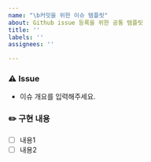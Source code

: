 ```yaml
---
name: "\b커밋을 위한 이슈 템플릿"
about: Github issue 등록을 위한 공통 템플릿
title: ''
labels: ''
assignees: ''

---
```


### ⚠️ Issue
<!-- 이슈 개요를 입력해주세요. -->
<!-- ex) - 로그인 기능 -->
- 이슈 개요를 입력해주세요.

### ✏️ 구현 내용
<!--  - [ ] (체크박스 기능) [] 사이에 공백을 꼭 넣어주세요 -->
<!-- 만약 해결된 내용이라면 [] 사이에 x를 넣어주세요(대소문자 구별 없음) ex) [x]-->
- [ ] 내용1
- [ ] 내용2
